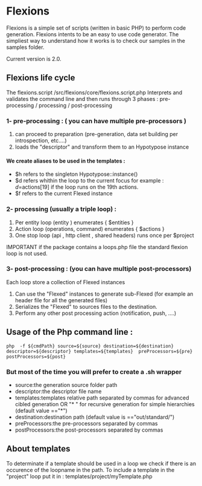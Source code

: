# Flexions 

Flexions is a simple set of scripts (written in basic PHP) to perform code generation.
Flexions intents to be an easy to use code generator.
The simpliest way to understand how it works is to check our samples in the samples folder.  

Current version is 2.0.


## Flexions life cycle

The flexions.script /src/flexions/core/flexions.script.php Interprets and validates the command line and then runs through 3 phases : pre-processing / processing / post-processing

### 1- pre-processing : ( you can have multiple pre-processors )
1. can proceed to preparation (pre-generation, data set building per introspection, etc....)
2. loads the "descriptor" and transform them to an Hypotypose instance

#### We create aliases to be used in the templates :
- $h refers to the singleton Hypotypose::instance()
- $d refers whithin the loop to the current focus for example : $d=$actions[19] if the loop runs on the 19th actions.
- $f refers to the current Flexed instance

### 2- processing (usually a triple loop)  :
1. Per entity loop (entity ) enumerates { $entities }
2. Action loop (operations, command) enumerates { $actions }
3. One stop loop (api , http client , shared headers) runs once  per $project

IMPORTANT if the package contains a loops.php file the standard flexion loop is not used.

### 3- post-processing : (you can have multiple post-processors)
Each loop store a collection of Flexed instances  
1. Can use the "Flexed" instances to generate sub-Flexed (for example an header file for all the generated files)
2. Serializes the "Flexed" to sources files to the destination.
3. Perform any other post processing action (notification, push, ....)

## Usage of the Php command line : 
  
```
php  -f ${cmdPath} source=${source} destination=${destination} descriptor=${descriptor} templates=${templates}  preProcessors=${pre} postProcessors=${post}
```
### But most of the time you will prefer to create a .sh wrapper 

- source:the generation source folder path
- descriptor:the descriptor file name
- templates:templates relative path separated by commas for advanced cibled generation OR  "* " for recursive generation  for simple hierarchies (default value =="*")
- destination:destination path (default value is =="out/standard/")
- preProcessors:the pre-processors separated by commas
- postProcessors:the post-processors separated by commas


## About templates

To determinate if a template should be used in a loop we check if there is an occurence of the loopname in the path.
To include a template in the "project" loop put it in : templates/project/myTemplate.php
